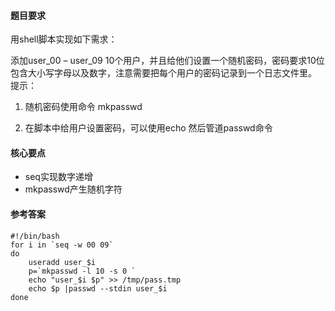 #### 题目要求
用shell脚本实现如下需求：

添加user_00 – user_09 10个用户，并且给他们设置一个随机密码，密码要求10位包含大小写字母以及数字，注意需要把每个用户的密码记录到一个日志文件里。
 
提示：

1. 随机密码使用命令 mkpasswd

2. 在脚本中给用户设置密码，可以使用echo 然后管道passwd命令

#### 核心要点
* seq实现数字递增
* mkpasswd产生随机字符

#### 参考答案
```
#!/bin/bash
for i in `seq -w 00 09`
do
    useradd user_$i
    p=`mkpasswd -l 10 -s 0 `
    echo "user_$i $p" >> /tmp/pass.tmp
    echo $p |passwd --stdin user_$i
done

```